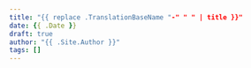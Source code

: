 ```yaml
---
title: "{{ replace .TranslationBaseName "-" " " | title }}"
date: {{ .Date }}
draft: true
author: "{{ .Site.Author }}"
tags: []
---
```


